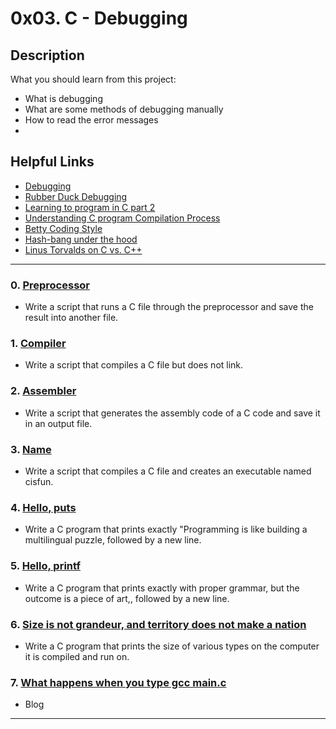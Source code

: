 # 0x03. C - Debugging

## Description
What you should learn from this project:

* What is debugging
* What are some methods of debugging manually
* How to read the error messages
* 
## Helpful Links
* [Debugging](https://en.wikipedia.org/wiki/Debugging)
* [Rubber Duck Debugging](https://www.thoughtfulcode.com/rubber-duck-debugging-psychology/)
* [Learning to program in C part 2](https://www.youtube.com/watch?v=FwpP_MsZWnU)
* [Understanding C program Compilation Process](https://www.youtube.com/watch?v=VDslRumKvRA)
* [Betty Coding Style](https://github.com/holbertonschool/Betty/wiki)
* [Hash-bang under the hood](https://twitter.com/unix_byte/status/1024147947393495040?s=21)
* [Linus Torvalds on C vs. C++](http://harmful.cat-v.org/software/c++/linus)
---

### 0. [Preprocessor](./0-preprocessor)
* Write a script that runs a C file through the preprocessor and save the result into another file.

### 1. [Compiler](./1-compiler)
* Write a script that compiles a C file but does not link.

### 2. [Assembler](./2-assembler)
* Write a script that generates the assembly code of a C code and save it in an output file.

### 3. [Name](./3-name)
* Write a script that compiles a C file and creates an executable named cisfun.

### 4. [Hello, puts](./4-puts.c)
* Write a C program that prints exactly "Programming is like building a multilingual puzzle, followed by a new line.

### 5. [Hello, printf](./5-printf.c)
* Write a C program that prints exactly with proper grammar, but the outcome is a piece of art,, followed by a new line.

### 6. [Size is not grandeur, and territory does not make a nation](./6-size.c)
* Write a C program that prints the size of various types on the computer it is compiled and run on.

### 7. [What happens when you type gcc main.c](https://medium.com/@antisyllogism/what-happens-when-you-run-gcc-main-c-6c5ee9c51092)
* Blog

---


